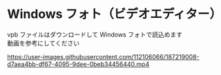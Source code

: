 # Windows フォト（ビデオエディター）  

vpb ファイルはダウンロードして Windows フォトで読込めます  
動画を参考にしてください  

https://user-images.githubusercontent.com/112106066/187219008-d7aea4bb-df67-4095-9dee-0beb34456440.mp4
